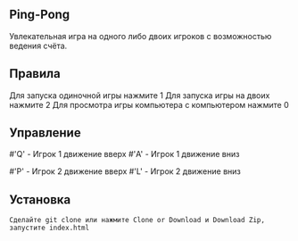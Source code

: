 ## Ping-Pong

Увлекательная игра на одного либо двоих игроков с возможностью ведения счёта.

## Правила

Для запуска одиночной игры нажмите 1
Для запуска игры на двоих нажмите 2
Для просмотра игры компьютера с компьютером нажмите 0

## Управление

#'Q' - Игрок 1 движение вверх
#'A' - Игрок 1 движение вниз

#'P' - Игрок 2 движение вверх
#'L' - Игрок 2 движение вниз

## Установка
```
Сделайте git clone или нажмите Clone or Download и Download Zip, запустите index.html
```
